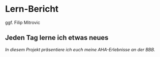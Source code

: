 # Lern-Bericht
ggf. Filip Mitrovic
## Jeden Tag lerne ich etwas neues
*In diesem Projekt präsentiere ich euch meine AHA-Erlebnisse an der BBB.*

